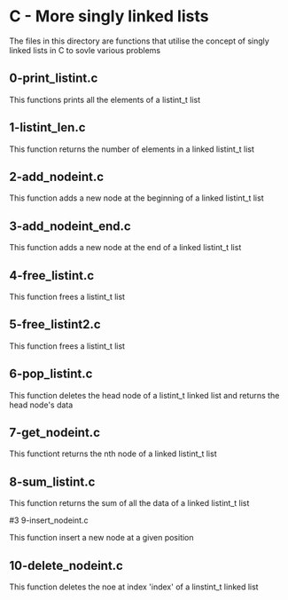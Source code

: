 # C - More singly linked lists

The files in this directory are functions that utilise the concept of singly linked lists in  C to sovle various problems


## 0-print_listint.c

This functions prints all the elements of a listint_t list


## 1-listint_len.c

This function returns the number of elements in a linked listint_t list

## 2-add_nodeint.c

This function adds a new  node at the beginning of a linked listint_t list


## 3-add_nodeint_end.c

This function adds a new node at the end of a linked listint_t list


## 4-free_listint.c

This function frees a listint_t list


## 5-free_listint2.c

This function frees a listint_t list


## 6-pop_listint.c

This function deletes the head node of a listint_t linked list and returns the head node's data


## 7-get_nodeint.c

This functiont returns the nth node of a linked listint_t list


## 8-sum_listint.c

This function returns the sum of all the data of a linked listint_t list


#3 9-insert_nodeint.c

This function insert a new node at a given position


## 10-delete_nodeint.c

This function deletes the noe at index 'index' of a linstint_t linked list

